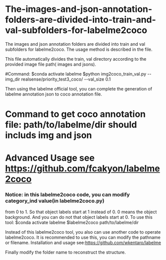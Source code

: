 # The-images-and-json-annotation-folders-are-divided-into-train-and-val-subfolders-for-labelme2coco
The images and json annotation folders are divided into train and val subfolders for labelme2coco. The usage method is described in the file.

This file  automatically divides the train, val directory according to
the provided image file path( images and jsons).

#Command:
$conda activate labelme
$python img2coco_train_val.py --img_dir realsense/priority_test3_coco/ --val_size 0.1

Then using the labelme official tool, you can complete the generation
of labelme annotation json to coco annotation file.  

# Command to get coco annotation file: path/to/labelme/dir should includs img and json
# Advanced Usage see https://github.com/fcakyon/labelme2coco 
### Notice: in this labelme2coco code, you can modify category_ind value(in labelme2coco.py)
 from 0 to 1. So that object labels start at 1 instead of 0. 0 means the object background.
 And you can do not that object labels start at 0.
To use this tool:
$conda activate labelme
$labelme2coco path/to/labelme/dir

Instead of this labelme2coco tool, you also can use another code to operate labelme2coco.
It is recommended to use this, you can modify the pathname or filename.
Installation and usage see:https://github.com/wkentaro/labelme 

Finally modify the folder name to reconstruct the structure.
